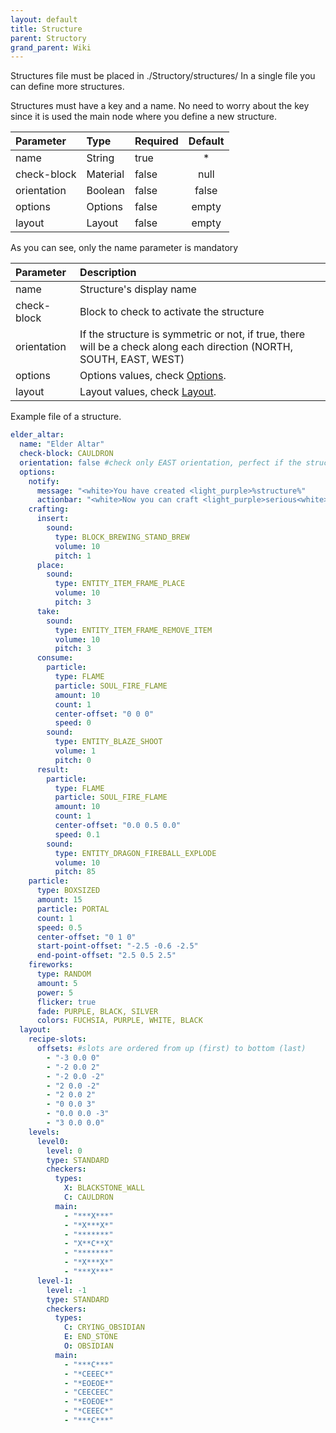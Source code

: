 ```yaml
---
layout: default
title: Structure
parent: Structory
grand_parent: Wiki
---
```


Structures file must be placed in ./Structory/structures/
In a single file you can define more structures.

Structures must have a key and a name. No need to worry about the key since it is used the main node where you define a new structure.


| Parameter   | Type     | Required | Default |
|:------------|:---------|:---------|:-------:|
| name        | String   | true     |    *    |
| check-block | Material | false    |  null   |
| orientation | Boolean  | false    |  false  |
| options     | Options  | false    |  empty  |
| layout      | Layout   | false    |  empty  |

As you can see, only the name parameter is mandatory


| Parameter   | Description                                                                                                          |
|:------------|:---------------------------------------------------------------------------------------------------------------------|
| name        | Structure's display name                                                                                             |
| check-block | Block to check to activate the structure                                                                             |
| orientation | If the structure is symmetric or not, if true, there will be a check along each direction (NORTH, SOUTH, EAST, WEST) |
| options     | Options values, check [Options]({{site.baseurl}}/wiki/structory/options).                                            |
| layout      | Layout values, check [Layout]({{site.baseurl}}/wiki/structory/layout).                                               |




Example file of a structure.
```yaml
elder_altar:
  name: "Elder Altar"
  check-block: CAULDRON
  orientation: false #check only EAST orientation, perfect if the structure is symmetric
  options:
    notify:
      message: "<white>You have created <light_purple>%structure%"
      actionbar: "<white>Now you can craft <light_purple>serious<white> items"
    crafting:
      insert:
        sound:
          type: BLOCK_BREWING_STAND_BREW
          volume: 10
          pitch: 1
      place:
        sound:
          type: ENTITY_ITEM_FRAME_PLACE
          volume: 10
          pitch: 3
      take:
        sound:
          type: ENTITY_ITEM_FRAME_REMOVE_ITEM
          volume: 10
          pitch: 3
      consume:
        particle:
          type: FLAME
          particle: SOUL_FIRE_FLAME
          amount: 10
          count: 1
          center-offset: "0 0 0"
          speed: 0
        sound:
          type: ENTITY_BLAZE_SHOOT
          volume: 1
          pitch: 0
      result:
        particle:
          type: FLAME
          particle: SOUL_FIRE_FLAME
          amount: 10
          count: 1
          center-offset: "0.0 0.5 0.0"
          speed: 0.1
        sound:
          type: ENTITY_DRAGON_FIREBALL_EXPLODE
          volume: 10
          pitch: 85
    particle:
      type: BOXSIZED
      amount: 15
      particle: PORTAL
      count: 1
      speed: 0.5
      center-offset: "0 1 0"
      start-point-offset: "-2.5 -0.6 -2.5"
      end-point-offset: "2.5 0.5 2.5"
    fireworks:
      type: RANDOM
      amount: 5
      power: 5
      flicker: true
      fade: PURPLE, BLACK, SILVER
      colors: FUCHSIA, PURPLE, WHITE, BLACK
  layout:
    recipe-slots:
      offsets: #slots are ordered from up (first) to bottom (last)
        - "-3 0.0 0"
        - "-2 0.0 2"
        - "-2 0.0 -2"
        - "2 0.0 -2"
        - "2 0.0 2"
        - "0 0.0 3"
        - "0.0 0.0 -3"
        - "3 0.0 0.0"
    levels:
      level0:
        level: 0
        type: STANDARD
        checkers:
          types:
            X: BLACKSTONE_WALL
            C: CAULDRON
          main:
            - "***X***"
            - "*X***X*"
            - "*******"
            - "X**C**X"
            - "*******"
            - "*X***X*"
            - "***X***"
      level-1:
        level: -1
        type: STANDARD
        checkers:
          types:
            C: CRYING_OBSIDIAN
            E: END_STONE
            O: OBSIDIAN
          main:
            - "***C***"
            - "*CEEEC*"
            - "*EOEOE*"
            - "CEECEEC"
            - "*EOEOE*"
            - "*CEEEC*"
            - "***C***"
```